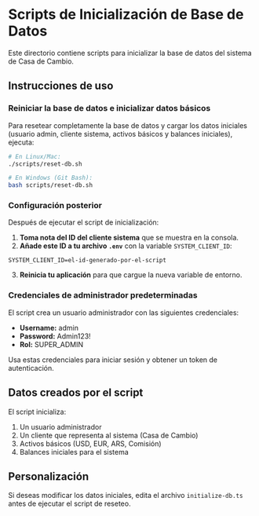 # Scripts de Inicialización de Base de Datos

Este directorio contiene scripts para inicializar la base de datos del sistema de Casa de Cambio.

## Instrucciones de uso

### Reiniciar la base de datos e inicializar datos básicos

Para resetear completamente la base de datos y cargar los datos iniciales (usuario admin, cliente sistema, activos básicos y balances iniciales), ejecuta:

```bash
# En Linux/Mac:
./scripts/reset-db.sh

# En Windows (Git Bash):
bash scripts/reset-db.sh
```

### Configuración posterior

Después de ejecutar el script de inicialización:

1. **Toma nota del ID del cliente sistema** que se muestra en la consola.
2. **Añade este ID a tu archivo `.env`** con la variable `SYSTEM_CLIENT_ID`:

```
SYSTEM_CLIENT_ID=el-id-generado-por-el-script
```

3. **Reinicia tu aplicación** para que cargue la nueva variable de entorno.

### Credenciales de administrador predeterminadas

El script crea un usuario administrador con las siguientes credenciales:

- **Username:** admin
- **Password:** Admin123!
- **Rol:** SUPER_ADMIN

Usa estas credenciales para iniciar sesión y obtener un token de autenticación.

## Datos creados por el script

El script inicializa:

1. Un usuario administrador
2. Un cliente que representa al sistema (Casa de Cambio)
3. Activos básicos (USD, EUR, ARS, Comisión)
4. Balances iniciales para el sistema

## Personalización

Si deseas modificar los datos iniciales, edita el archivo `initialize-db.ts` antes de ejecutar el script de reseteo.
